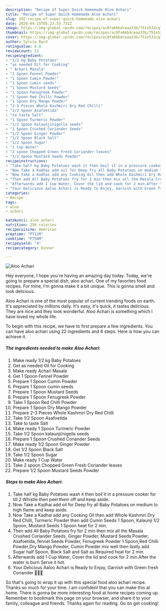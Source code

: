 ```yaml
---
description: "Recipe of Super Quick Homemade Aloo Achari"
title: "Recipe of Super Quick Homemade Aloo Achari"
slug: 202-recipe-of-super-quick-homemade-aloo-achari
date: 2020-04-15T05:23:53.732Z
image: https://img-global.cpcdn.com/recipes/ac8fa66bdceaa33b/751x532cq70/aloo-achari-recipe-main-photo.jpg
thumbnail: https://img-global.cpcdn.com/recipes/ac8fa66bdceaa33b/751x532cq70/aloo-achari-recipe-main-photo.jpg
cover: https://img-global.cpcdn.com/recipes/ac8fa66bdceaa33b/751x532cq70/aloo-achari-recipe-main-photo.jpg
author: Sylvia Byrd
ratingvalue: 4.8
reviewcount: 12
recipeingredient:
- "1/2 kg Baby Potatoes"
- "as needed Oil for Cooking"
- " Achari Masala"
- "1 Spoon Fennel Powder"
- "1 Spoon Cumin Powder"
- "1 Spoon cumin seeds"
- "1 Spoon Mustard Seeds"
- "1 Spoon Fenugreek Powder"
- "1 Spoon Red Chilli Powder"
- "1 Spoon Dry Mango Powder"
- "2-3 Pieces Whole Kashmiri Dry Red Chilli"
- "1/2 Spoon Asafoetida"
- "to taste Salt"
- "1 Spoon Turmeric Powder"
- "1/2 Spoon kalaunjinigella seeds"
- "1 Spoon Crushed Coriander Seeds"
- "1/2 Spoon Ginger Powder"
- "1/2 Spoon Black Salt"
- "1/2 Spoon Sugar"
- "1 Cup Water"
- "2 spoon Chopped Green Fresh Coriander leaves"
- "1/2 Spoon Mustard Seeds Powder"
recipeinstructions:
- "Take half kg Baby Potatoes wash it then boil it in a pressure cooker for till 2 Whistle then peel them off and keep aside."
- "Now Take a Kadhai add oil for Deep fry all Baby Potatoes on medium to high flame and keep aside."
- "Now Take a Kadhai add any Cooking Oil then add Whole Kashmiri Dry Red Chilli, Turmeric Powder then add Cumin Seeds 1 Spoon, Kalaunji 1/2 Spoon, Mustard Seeds 1 Spoon heat for 2 min."
- "Then add All Baby Potatoes fry for 2 min then mix all the Masala Crushed Coriander Seeds, Ginger Powder, Mustard Seeds Powder, Asafoetida, fennel Seeds Powder, Fenugreek Powder 1 Spoon,Red Chilli Powder,Dry Mango Powder, Cumin Powder mix well then lastly add Sugar half Spoon, Black Salt and Salt as Required heat for 2 min."
- "Afterwards add 1 Cup Water, Cover the lid and cook for 2 min.After the water is burn Serve it hot."
- "Your Delicious Aaloo Achari is Ready to Enjoy, Garnish with Green fresh Coriander 🥗🥰😋"
categories:
- Recipe
tags:
- aloo
- achari

katakunci: aloo achari 
nutrition: 256 calories
recipecuisine: American
preptime: "PT12M"
cooktime: "PT50M"
recipeyield: "4"
recipecategory: Dinner

---
```



![Aloo Achari](https://img-global.cpcdn.com/recipes/ac8fa66bdceaa33b/751x532cq70/aloo-achari-recipe-main-photo.jpg)

Hey everyone, I hope you're having an amazing day today. Today, we're going to prepare a special dish, aloo achari. One of my favorites food recipes. For mine, I'm gonna make it a bit unique. This is gonna smell and look delicious.



Aloo Achari is one of the most popular of current trending foods on earth. It's appreciated by millions daily. It's easy, it's quick, it tastes delicious. They are nice and they look wonderful. Aloo Achari is something which I have loved my whole life.


To begin with this recipe, we have to first prepare a few ingredients. You can have aloo achari using 22 ingredients and 6 steps. Here is how you can achieve it.

<!--inarticleads1-->

##### The ingredients needed to make Aloo Achari:

1. Make ready 1/2 kg Baby Potatoes
1. Get as needed Oil for Cooking
1. Make ready  Achari Masala
1. Get 1 Spoon Fennel Powder
1. Prepare 1 Spoon Cumin Powder
1. Prepare 1 Spoon cumin seeds
1. Prepare 1 Spoon Mustard Seeds
1. Prepare 1 Spoon Fenugreek Powder
1. Take 1 Spoon Red Chilli Powder
1. Prepare 1 Spoon Dry Mango Powder
1. Prepare 2-3 Pieces Whole Kashmiri Dry Red Chilli
1. Take 1/2 Spoon Asafoetida
1. Take to taste Salt
1. Make ready 1 Spoon Turmeric Powder
1. Take 1/2 Spoon kalaunji/nigella seeds
1. Prepare 1 Spoon Crushed Coriander Seeds
1. Make ready 1/2 Spoon Ginger Powder
1. Get 1/2 Spoon Black Salt
1. Take 1/2 Spoon Sugar
1. Make ready 1 Cup Water
1. Take 2 spoon Chopped Green Fresh Coriander leaves
1. Prepare 1/2 Spoon Mustard Seeds Powder




<!--inarticleads2-->

##### Steps to make Aloo Achari:

1. Take half kg Baby Potatoes wash it then boil it in a pressure cooker for till 2 Whistle then peel them off and keep aside.
1. Now Take a Kadhai add oil for Deep fry all Baby Potatoes on medium to high flame and keep aside.
1. Now Take a Kadhai add any Cooking Oil then add Whole Kashmiri Dry Red Chilli, Turmeric Powder then add Cumin Seeds 1 Spoon, Kalaunji 1/2 Spoon, Mustard Seeds 1 Spoon heat for 2 min.
1. Then add All Baby Potatoes fry for 2 min then mix all the Masala Crushed Coriander Seeds, Ginger Powder, Mustard Seeds Powder, Asafoetida, fennel Seeds Powder, Fenugreek Powder 1 Spoon,Red Chilli Powder,Dry Mango Powder, Cumin Powder mix well then lastly add Sugar half Spoon, Black Salt and Salt as Required heat for 2 min.
1. Afterwards add 1 Cup Water, Cover the lid and cook for 2 min.After the water is burn Serve it hot.
1. Your Delicious Aaloo Achari is Ready to Enjoy, Garnish with Green fresh Coriander 🥗🥰😋




So that's going to wrap it up with this special food aloo achari recipe. Thanks so much for your time. I am confident that you can make this at home. There is gonna be more interesting food at home recipes coming up. Remember to bookmark this page on your browser, and share it to your family, colleague and friends. Thanks again for reading. Go on get cooking!
